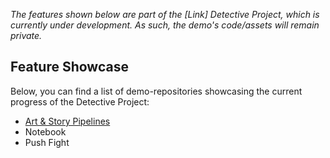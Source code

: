 *The features shown below are part of the [Link] Detective Project, which is currently under development. As such, the demo's code/assets will remain private.*

## Feature Showcase

Below, you can find a list of demo-repositories showcasing the current progress of the Detective Project:

- [Art & Story Pipelines](https://github.com/jspro123/Demo-Detective-Pipeline)
- Notebook
- Push Fight
